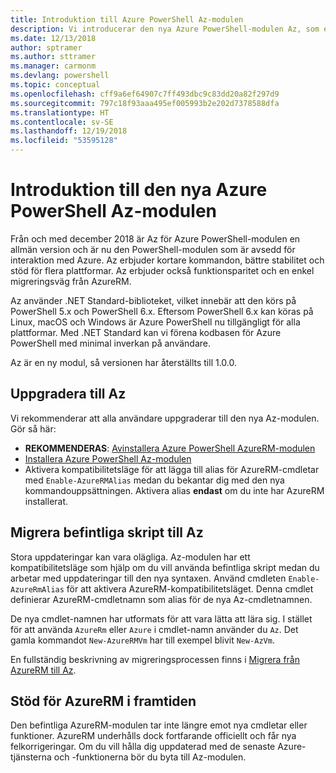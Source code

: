 ```yaml
---
title: Introduktion till Azure PowerShell Az-modulen
description: Vi introducerar den nya Azure PowerShell-modulen Az, som ersätter AzureRM-modulen.
ms.date: 12/13/2018
author: sptramer
ms.author: sttramer
ms.manager: carmonm
ms.devlang: powershell
ms.topic: conceptual
ms.openlocfilehash: cff9a6ef64907c7ff493dbc9c83dd20a82f297d9
ms.sourcegitcommit: 797c18f93aaa495ef005993b2e202d7378588dfa
ms.translationtype: HT
ms.contentlocale: sv-SE
ms.lasthandoff: 12/19/2018
ms.locfileid: "53595128"
---
```

# <a name="introducing-the-new-azure-powershell-az-module"></a>Introduktion till den nya Azure PowerShell Az-modulen

Från och med december 2018 är Az för Azure PowerShell-modulen en allmän version och är nu den PowerShell-modulen som är avsedd för interaktion med Azure. Az erbjuder kortare kommandon, bättre stabilitet och stöd för flera plattformar. Az erbjuder också funktionsparitet och en enkel migreringsväg från AzureRM.

Az använder .NET Standard-biblioteket, vilket innebär att den körs på PowerShell 5.x och PowerShell 6.x.
Eftersom PowerShell 6.x kan köras på Linux, macOS och Windows är Azure PowerShell nu tillgängligt för alla plattformar.
Med .NET Standard kan vi förena kodbasen för Azure PowerShell med minimal inverkan på användare.

Az är en ny modul, så versionen har återställts till 1.0.0.

## <a name="upgrade-to-az"></a>Uppgradera till Az

Vi rekommenderar att alla användare uppgraderar till den nya Az-modulen. Gör så här:

* __REKOMMENDERAS__: [Avinstallera Azure PowerShell AzureRM-modulen](/powershell/azure/uninstall-az-ps#uninstall-the-azurerm-module)
* [Installera Azure PowerShell Az-modulen](/powershell/azure/install-az-ps)
* Aktivera kompatibilitetsläge för att lägga till alias för AzureRM-cmdletar med `Enable-AzureRMAlias` medan du bekantar dig med den nya kommandouppsättningen. Aktivera alias __endast__ om du inte har AzureRM installerat.

## <a name="migrate-existing-scripts-to-az"></a>Migrera befintliga skript till Az

Stora uppdateringar kan vara olägliga. Az-modulen har ett kompatibilitetsläge som hjälp om du vill använda befintliga skript medan du arbetar med uppdateringar till den nya syntaxen. Använd cmdleten `Enable-AzureRmAlias` för att aktivera AzureRM-kompatibilitetsläget. Denna cmdlet definierar AzureRM-cmdletnamn som alias för de nya Az-cmdletnamnen.

De nya cmdlet-namnen har utformats för att vara lätta att lära sig. I stället för att använda `AzureRm` eller `Azure` i cmdlet-namn använder du `Az`. Det gamla kommandot `New-AzureRMVm` har till exempel blivit `New-AzVm`.

En fullständig beskrivning av migreringsprocessen finns i [Migrera från AzureRM till Az](migrate-from-azurerm-to-az.md).

## <a name="the-future-of-support-for-azurerm"></a>Stöd för AzureRM i framtiden

Den befintliga AzureRM-modulen tar inte längre emot nya cmdletar eller funktioner. AzureRM underhålls dock fortfarande officiellt och får nya felkorrigeringar. Om du vill hålla dig uppdaterad med de senaste Azure-tjänsterna och -funktionerna bör du byta till Az-modulen.